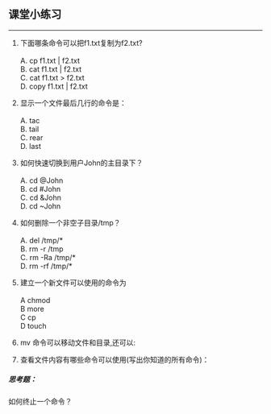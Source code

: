 ## **课堂小练习**
---

1. 下面哪条命令可以把f1.txt复制为f2.txt?<br>  
A. cp f1.txt | f2.txt<br>
B. cat f1.txt | f2.txt<br>
C. cat f1.txt > f2.txt<br>
D. copy f1.txt | f2.txt
2. 显示一个文件最后几行的命令是：<br>  
A. tac<br>
B. tail<br>
C. rear<br>
D. last
3. 如何快速切换到用户John的主目录下？<br>  
A. cd @John<br>
B. cd #John<br>
C. cd &John<br>
D. cd ~John
4. 如何删除一个非空子目录/tmp？<br>   
A. del /tmp/* <br>
B. rm -r /tmp<br>
C. rm -Ra /tmp/* <br>
D. rm -rf /tmp/*
5. 建立一个新文件可以使用的命令为<br>   
A chmod<br>
B more<br>
C cp<br>
D touch
6. mv 命令可以移动文件和目录,还可以:

7. 查看文件内容有哪些命令可以使用(写出你知道的所有命令)：



##### 思考题：

如何终止一个命令？

